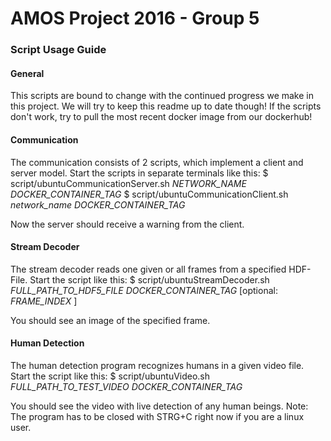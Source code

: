 # AMOS Project 2016 - Group 5
### Script Usage Guide

#### General
This scripts are bound to change with the continued progress we make in this project. We will try to keep this readme up to date though! If the scripts don't work, try to pull the most recent docker image from our dockerhub!

#### Communication
The communication consists of 2 scripts, which implement a client and server model. Start the scripts in separate terminals like this:
$ script/ubuntuCommunicationServer.sh _NETWORK_NAME_  _DOCKER_CONTAINER_TAG_
$ script/ubuntuCommunicationClient.sh _network_name_  _DOCKER_CONTAINER_TAG_

Now the server should receive a warning from the client.

#### Stream Decoder
The stream decoder reads one given or all frames from a specified HDF-File. Start the script like this:
$ script/ubuntuStreamDecoder.sh _FULL_PATH_TO_HDF5_FILE_ _DOCKER_CONTAINER_TAG_ [optional: _FRAME_INDEX_ ]

You should see an image of the specified frame.

#### Human Detection
The human detection program recognizes humans in a given video file. Start the script like this:
$ script/ubuntuVideo.sh _FULL_PATH_TO_TEST_VIDEO_ _DOCKER_CONTAINER_TAG_

You should see the video with live detection of any human beings. Note: The program has to be closed with STRG+C right now if you are a linux user.
